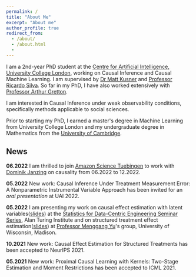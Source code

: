 ```yaml
---
permalink: /
title: "About Me"
excerpt: "About me"
author_profile: true
redirect_from:
  - /about/
  - /about.html
  -
---
```

I am a 2nd-year PhD student at the [Centre for Artificial Intelligence, University College London](https://www.ucl.ac.uk/ai-centre/), working on Causal Inference and Causal Machine Learning. I am supervised by [Dr Matt Kusner](http://mkusner.github.io) and [Professor Ricardo Silva](http://www.homepages.ucl.ac.uk/~ucgtrbd/). So far in my PhD, I have also worked extensively with [Professor Arthur Gretton](https://www.gatsby.ucl.ac.uk/~gretton/).

I am interested in Causal Inference under weak observability conditions, specifically methods applicable to social sciences.

Prior to starting my PhD, I earned a master's degree in Machine Learning from University College London and my undergraduate degree in Mathematics from the [University of Cambridge](https://www.maths.cam.ac.uk).

## News

**06.2022** I am thrilled to join [Amazon Science Tuebingen](https://www.amazon.science/locations/tubingen) to work with [Dominik Janzing](https://janzing.github.io) on causality from 06.2022 to 12.2022. 

**05.2022** New work: Causal Inference Under Treatment Measurement Error: A Nonparametric Instrumental Variable Approach has been invited for an *oral presentation* at UAI 2022. 

**05.2022** I am presenting my work on causal effect estimation with latent variables([slides](https://yuchen-zhu.github.io/files/S-DCE-talk.pdf)) at the [Statistics for Data-Centric Engineering Seminar Series](https://sites.google.com/view/dce-reading-group), Alan Turing Institute and on structured treatment effect estimation([slides](https://yuchen-zhu.github.io/files/SIN-uwmadison.pdf)) at [Professor Menggang Yu](https://biostat.wiscweb.wisc.edu/staff/yu-menggang/)'s group, University of Wisconsin, Madison.

**10.2021** New work: Causal Effect Estimation for Structured Treatments has been accepted to NeurIPS 2021. 

**05.2021** New work: Proximal Causal Learning with Kernels: Two-Stage Estimation and Moment Restrictions has been accepted to ICML 2021.
